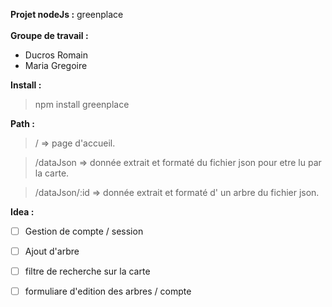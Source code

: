 <b> Projet nodeJs :</b>  greenplace<br>  
<b> Groupe de travail : </b> 
- Ducros Romain 
- Maria Gregoire 

<b>Install :</b>

> npm install greenplace

<b>Path :</b>

> /
=> page d'accueil.<br>

> /dataJson
=> donnée extrait et formaté du fichier json pour etre lu par la carte.<br>

> /dataJson/:id
=> donnée extrait et formaté d' un arbre du fichier json.<br>

<b>Idea :</b>
 
 - [ ] Gestion de compte / session 
 - [ ] Ajout d'arbre 
 - [ ] filtre de recherche sur la carte 
 - [ ] formuliare d'edition des arbres / compte 

